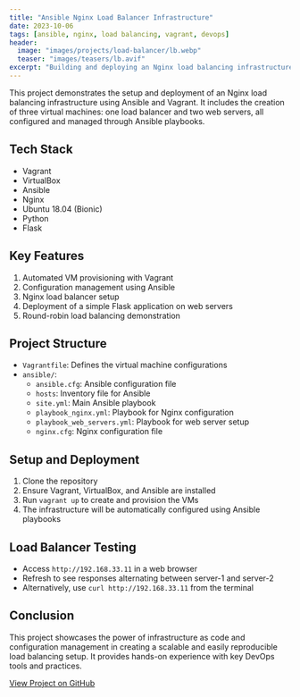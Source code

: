 ```yaml
---
title: "Ansible Nginx Load Balancer Infrastructure"
date: 2023-10-06
tags: [ansible, nginx, load balancing, vagrant, devops]
header:
  image: "images/projects/load-balancer/lb.webp"
  teaser: "images/teasers/lb.avif"
excerpt: "Building and deploying an Nginx load balancing infrastructure using Ansible and Vagrant."
---
```



This project demonstrates the setup and deployment of an Nginx load balancing infrastructure using Ansible and Vagrant. It includes the creation of three virtual machines: one load balancer and two web servers, all configured and managed through Ansible playbooks.

## Tech Stack

- Vagrant
- VirtualBox
- Ansible
- Nginx
- Ubuntu 18.04 (Bionic)
- Python
- Flask

## Key Features

1. Automated VM provisioning with Vagrant
2. Configuration management using Ansible
3. Nginx load balancer setup
4. Deployment of a simple Flask application on web servers
5. Round-robin load balancing demonstration

## Project Structure

- `Vagrantfile`: Defines the virtual machine configurations
- `ansible/`:
  - `ansible.cfg`: Ansible configuration file
  - `hosts`: Inventory file for Ansible
  - `site.yml`: Main Ansible playbook
  - `playbook_nginx.yml`: Playbook for Nginx configuration
  - `playbook_web_servers.yml`: Playbook for web server setup
  - `nginx.cfg`: Nginx configuration file

## Setup and Deployment

1. Clone the repository
2. Ensure Vagrant, VirtualBox, and Ansible are installed
3. Run `vagrant up` to create and provision the VMs
4. The infrastructure will be automatically configured using Ansible playbooks

## Load Balancer Testing

- Access `http://192.168.33.11` in a web browser
- Refresh to see responses alternating between server-1 and server-2
- Alternatively, use `curl http://192.168.33.11` from the terminal

## Conclusion

This project showcases the power of infrastructure as code and configuration management in creating a scalable and easily reproducible load balancing setup. It provides hands-on experience with key DevOps tools and practices.

[View Project on GitHub](https://github.com/CtripleU/Ansible-Nginx-Load-Balancer-Infrastructure.git)